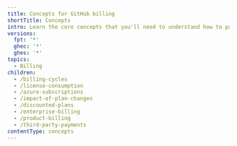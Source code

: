 ```yaml
---
title: Concepts for GitHub billing
shortTitle: Concepts
intro: Learn the core concepts that you'll need to understand how to pay for your GitHub plan and the features you use.
versions:
  fpt: '*'
  ghec: '*'
  ghes: '*'
topics:
  - Billing
children:
  - /billing-cycles
  - /license-consumption
  - /azure-subscriptions
  - /impact-of-plan-changes
  - /discounted-plans
  - /enterprise-billing
  - /product-billing
  - /third-party-payments
contentType: concepts
---
```

